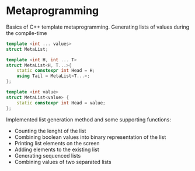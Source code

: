 # Metaprogramming
Basics of C++ template metaprogramming. Generating lists of values during the compile-time

```cpp
template <int ... values>
struct MetaList;

template <int H, int ... T>
struct MetaList<H, T...>{
    static constexpr int Head = H;
    using Tail = MetaList<T...>;
};

template <int value>
struct MetaList<value> {
    static constexpr int Head = value;
};
```


Implemented list generation method and some supporting functions:
- Counting the lenght of the list
- Combining boolean values into binary representation of the list
- Printing list elements on the screen
- Adding elements to the existing list
- Generating sequenced lists
- Combining values of two separated lists

